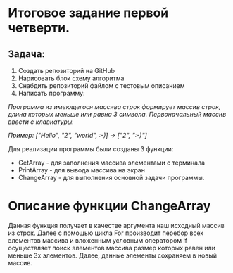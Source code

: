 # Итоговое задание первой четверти.
## Задача:


1. Создать репозиторий на GitHub
2. Нарисовать блок схему алгоритма
3. Снабдить репозиторий файлом с тестовым описанием
4. Написать программу:

_Программа из имеющегося массива строк формирует массив
строк, длина которых меньше или равна 3 символа. Первоначальный массив
ввести с клавиатуры._

_Пример:
["Hello", "2", "world", :-)] -> ["2", ":-)"]_

Для реализации программы были созданы 3 функции: 
* GetArray - для заполнения массива элементами с терминала
* PrintArray - для вывода массива на экран
* ChangeArray - для выполнения основной задачи программы. 

# Описание функции ChangeArray
Данная функция получает в качестве аргумента наш исходный массив из строк.
Далее с помощью цикла For производит перебор всех элементов массива и вложенным условным оператором if осуществляет поиск элементов массива размер которых равен или меньше 3х элементов. Далее, данные элементы сохраняем в новый массив.


